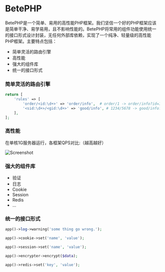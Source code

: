 # BetePHP

BetePHP是一个简单、易用的高性能PHP框架。我们坚信一个好的PHP框架应该是简单干净、易学易用，且不影响性能的。BetePHP将常用的组件功能使用统一的接口形式设计封装，无任何外部库依赖，实现了一个纯净、轻量级的高性能PHP框架。主要特点包括：

* 简单灵活的路由引擎
* 高性能
* 强大的组件库
* 统一的接口形式

### 简单灵活的路由引擎

```php
return [
    'rules' => [
        'order/<id:\d+>' => 'order/info',  # order/1 -> order/info?id=1
        '<sid:\d+>/<gid:\d+>' => 'good/info', # 1234/5678 -> good/info?sid=1234&gid=5678
    ],
];
```

### 高性能
在单核1G服务器运行，各框架QPS对比:（越高越好）

![Screenshot](/img/performance.png)

### 强大的组件库
* 验证
* 日志
* Cookie
* Session
* Redis
* ...

### 统一的接口形式

```php
app()->log->warning('some thing go wrong.');

app()->cookie->set('name', 'value');

app()->session->set('name', 'value');

app()->encrypter->encrypt($data);

app()->redis->set('key', 'value');
```

